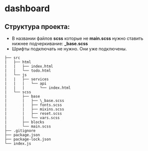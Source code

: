 # dashboard

## Структура проекта:
* В названии файлов **scss** которые не **main.scss** нужно ставить нижнее подчеркивание: **_base.scss**
* Шрифты подключать не нужно. Они уже подключены.

 ```
├── src
|   ├── html
|   |   ├── index.html
|   |   └── todo.html
|   └── js
|   |   ├── services
|   |   |   └── api
|   |   |       └── index.html
|   └── scss
|       ├── base
|       |   ├── \_base.scss
|       |   ├── fonts.scss
|       |   ├── mixins.scss
|       |   ├── reset.scss
|       |   └── vars.scss
|       ├── blocks
|       └── main.scss
├── .gitignore
├── package.json
├── package-lock.json
└── index.js
 ```
